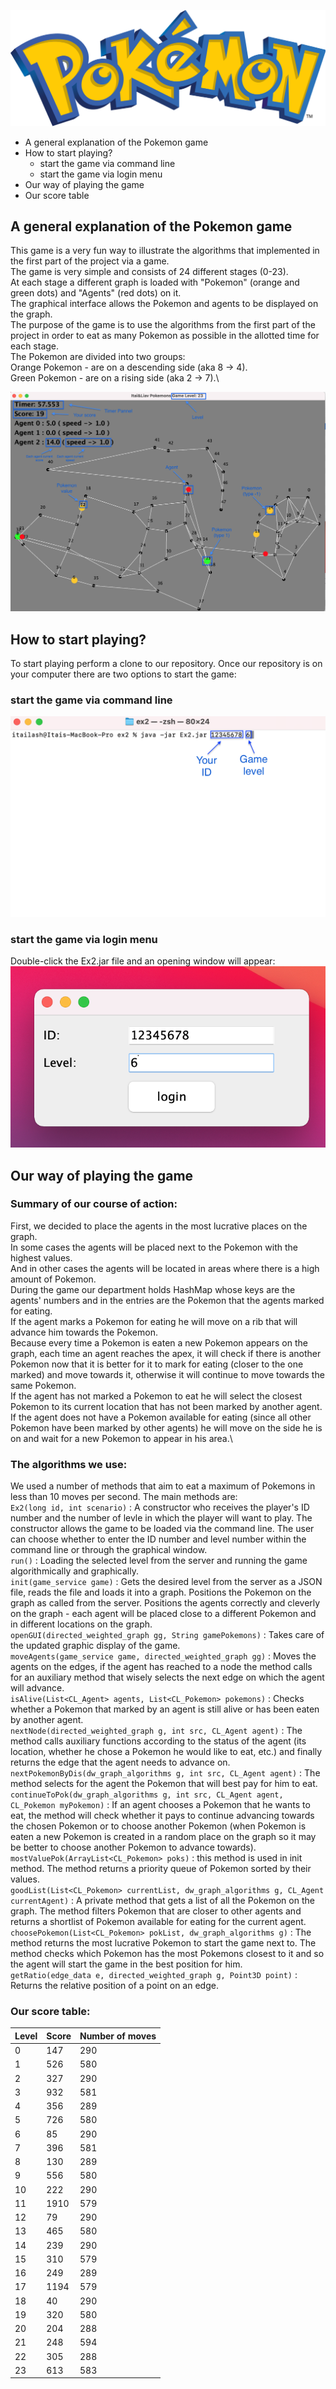 ![](https://github.com/ItaiLash/ex2/blob/main/docs/pokemon%20logo.png)



* A general explanation of the Pokemon game
* How to start playing?
  * start the game via command line
  * start the game via login menu
* Our way of playing the game
* Our score table


## A general explanation of the Pokemon game
This game is a very fun way to illustrate the algorithms that implemented in the first part of the project via a game.\
The game is very simple and consists of 24 different stages (0-23).\
At each stage a different graph is loaded with "Pokemon" (orange and green dots) and "Agents" (red dots) on it.\
The graphical interface allows the Pokemon and agents to be displayed on the graph.\
The purpose of the game is to use the algorithms from the first part of the project in order to eat as many Pokemon as possible in the allotted time for each stage.
\
The Pokemon are divided into two groups:\
Orange Pokemon - are on a descending side (aka 8 -> 4).\
Green Pokemon - are on a rising side (aka 2 -> 7).\

![](https://github.com/ItaiLash/ex2/blob/main/docs/Screen%20Shot%202020-12-20%20at%2020.49.48.png)

## How to start playing?
To start playing perform a clone to our repository.
Once our repository is on your computer there are two options to start the game:
### start the game via command line
![](https://github.com/ItaiLash/ex2/blob/main/docs/Screen%20Shot%202020-12-20%20at%2021.09.47.png)
### start the game via login menu 
Double-click the Ex2.jar file and an opening window will appear:\
![](https://github.com/ItaiLash/ex2/blob/main/docs/Screen%20Shot%202020-12-20%20at%2021.14.47.png)

## Our way of playing the game
### Summary of our course of action:
First, we decided to place the agents in the most lucrative places on the graph.\
In some cases the agents will be placed next to the Pokemon with the highest values.\
And in other cases the agents will be located in areas where there is a high amount of Pokemon.\
During the game our department holds HashMap whose keys are the agents' numbers and in the entries are the Pokemon that the agents marked for eating.\
If the agent marks a Pokemon for eating he will move on a rib that will advance him towards the Pokemon.\
Because every time a Pokemon is eaten a new Pokemon appears on the graph, each time an agent reaches the apex, it will check if there is another Pokemon now that it is better for it to mark for eating (closer to the one marked) and move towards it, otherwise it will continue to move towards the same Pokemon.\
If the agent has not marked a Pokemon to eat he will select the closest Pokemon to its current location that has not been marked by another agent.\
If the agent does not have a Pokemon available for eating (since all other Pokemon have been marked by other agents) he will move on the side he is on and wait for a new Pokemon to appear in his area.\
### The algorithms we use:
We used a number of methods that aim to eat a maximum of Pokemons in less than 10 moves per second.
The main methods are:\
`Ex2(long id, int scenario)` : A constructor who receives the player's ID number and the number of levle in which the player will want to play. The constructor allows the game to be loaded via the command line. The user can choose whether to enter the ID number and level number within the command line or through the graphical window.\
`run()` : Loading the selected level from the server and running the game algorithmically and graphically.\
`init(game_service game)` : Gets the desired level from the server as a JSON file, reads the file and loads it into a graph. Positions the Pokemon on the graph as called from the server. Positions the agents correctly and cleverly on the graph - each agent will be placed close to a different Pokemon and in different locations on the graph.\
`openGUI(directed_weighted_graph gg, String gamePokemons)` : Takes care of the updated graphic display of the game.\
`moveAgents(game_service game, directed_weighted_graph gg)` : Moves the agents on the edges, if the agent has reached to a node the method calls for an auxiliary method that wisely selects the next edge on which the agent will advance.\
`isAlive(List<CL_Agent> agents, List<CL_Pokemon> pokemons)` : Checks whether a Pokemon that marked by an agent is still alive or has been eaten by another agent.\
`nextNode(directed_weighted_graph g, int src, CL_Agent agent)` : The method calls auxiliary functions according to the status of the agent (its location, whether he chose a Pokemon he would like to eat, etc.) and finally returns the edge that the agent needs to advance on.\
`nextPokemonByDis(dw_graph_algorithms g, int src, CL_Agent agent)` : The method selects for the agent the Pokemon that will best pay for him to eat.\
`continueToPok(dw_graph_algorithms g, int src, CL_Agent agent, CL_Pokemon myPokemon)` : If an agent chooses a Pokemon that he wants to eat, the method will check whether it pays to continue advancing towards the chosen Pokemon or to choose another Pokemon (when Pokemon is eaten a new Pokemon is created in a random place on the graph so it may be better to choose another Pokemon to advance towards).\
`mostValuePok(ArrayList<CL_Pokemon> poks)` : this method is used in init method. The method returns a priority queue of Pokemon sorted by their values.\
`goodList(List<CL_Pokemon> currentList, dw_graph_algorithms g, CL_Agent currentAgent)` : A private method that gets a list of all the Pokemon on the graph. The method filters Pokemon that are closer to other agents and returns a shortlist of Pokemon available for eating for the current agent.\
`choosePokemon(List<CL_Pokemon> pokList, dw_graph_algorithms g)` : The method returns the most lucrative Pokemon to start the game next to. The method checks which Pokemon has the most Pokemons closest to it and so the agent will start the game in the best position for him.\
`getRatio(edge_data e, directed_weighted_graph g, Point3D point)` : Returns the relative position of a point on an edge.

### Our score table:
| **Level** | **Score**      |    **Number of moves**        |
|-----------------|-----------------------|-----------------------|
| 0 | 147 | 290 |
| 1 | 526 | 580 |
| 2 | 327 | 290 |
| 3 | 932 |  581 |
| 4 | 356 |  289 |
| 5 | 726 |  580 |
| 6 | 85 | 290 |
| 7 | 396 | 581 |
| 8 | 130 | 289 |
| 9 | 556 | 580 |
| 10 | 222 | 290 |
| 11 | 1910 | 579 |
| 12 | 79 | 290 |
| 13 | 465 | 580 |
| 14 | 239 | 290 |
| 15 | 310 | 579 |
| 16 | 249 | 289 |
| 17 | 1194 | 579 |
| 18 | 40 | 290 |
| 19 | 320 | 580 |
| 20 | 204 | 288 |
| 21 | 248 | 594 |
| 22 | 305 | 288 |
| 23 | 613 | 583 |

